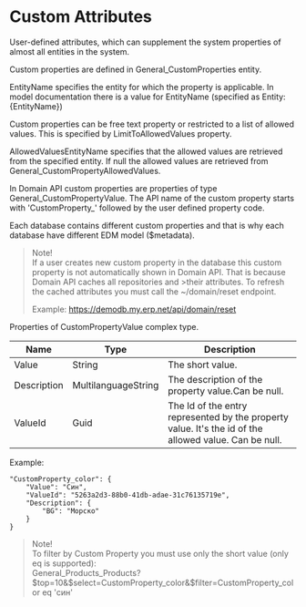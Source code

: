 # Custom Attributes

User-defined attributes, which can supplement the system properties of almost all entities in the system.

Custom properties are defined in General_CustomProperties entity.

EntityName specifies the entity for which the property is applicable. In model documentation there is a value for EntityName (specified as Entity: {EntityName})

Custom properties can be free text property or restricted to a list of allowed values. This is specified by LimitToAllowedValues property.

AllowedValuesEntityName specifies that the allowed values are retrieved from the specified entity. If null the allowed values are retrieved from General_CustomPropertyAllowedValues.

In Domain API custom properties are properties of type General_CustomPropertyValue. The API name of the custom property starts with 'CustomProperty_' followed by the user defined property code.

Each database contains different custom properties and that is why each database have different EDM model ($metadata).

>Note!  
>If a user creates new custom property in the database this custom property is not automatically shown in Domain API. That is because Domain API caches all repositories and >their attributes. To refresh the cached attributes you must call the ~/domain/reset endpoint.  
>
>Example:
>https://demodb.my.erp.net/api/domain/reset


Properties of CustomPropertyValue complex type.

| Name | Type | Description |
| ---- | ---- | --- |
| Value	| String | The short value.| 
| Description	| MultilanguageString	| The description of the property value.Can be null. | 
| ValueId	| Guid	| The Id of the entry represented by the property value. It's the id of the allowed value. Can be null. | 

Example:
```
"CustomProperty_color": {
    "Value": "Син",
    "ValueId": "5263a2d3-88b0-41db-adae-31c76135719e",
    "Description": {
        "BG": "Морско"
    }
}
```
>Note!  
>To filter by Custom Property you must use only the short value (only eq is supported):  
>General_Products_Products?$top=10&$select=CustomProperty_color&$filter=CustomProperty_color eq 'син'
